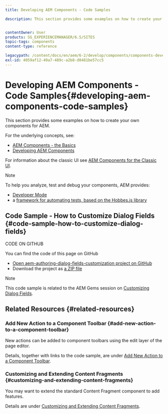 ```yaml
---
title: Developing AEM Components - Code Samples

description: This section provides some examples on how to create your own components for AEM.


contentOwner: User
products: SG_EXPERIENCEMANAGER/6.5/SITES
topic-tags: components
content-type: reference

legacypath: /content/docs/en/aem/6-2/develop/components/components-develop
exl-id: 4059af12-49a7-489c-a2b8-d0481be57cc5
---
```

# Developing AEM Components - Code Samples{#developing-aem-components-code-samples}

This section provides some examples on how to create your own components for AEM.

For the underlying concepts, see:

* [AEM Components - the Basics](/help/sites-developing/components-basics.md)
* [Developing AEM Components](/help/sites-developing/developing-components.md)

For information about the classic UI see [AEM Components for the Classic UI](/help/sites-developing/developing-components-classic.md).

>[!NOTE]
>
>To help you analyze, test and debug your components, AEM provides:
>
>* [Developer Mode](/help/sites-developing/developer-mode.md)
>* a [framework for automating tests, based on the Hobbes.js library](/help/sites-developing/hobbes.md)
>

## Code Sample - How to Customize Dialog Fields {#code-sample-how-to-customize-dialog-fields}

CODE ON GITHUB

You can find the code of this page on GitHub

* [Open aem-authoring-dialog-fields-customization project on GitHub](https://github.com/Adobe-Marketing-Cloud/aem-authoring-dialog-fields-customization)
* Download the project as [a ZIP file](https://codeload.github.com/Adobe-Marketing-Cloud/aem-authoring-dialog-fields-customization/zip/refs/heads/master)

>[!NOTE]
>
>This code sample is related to the AEM Gems session on [Customizing Dialog Fields](https://experienceleague.adobe.com/docs/experience-manager-gems-events/gems/gems2015/aem-customizing-dialog-fields-in-touch-ui.html?lang=en).

## Related Resources {#related-resources}

### Add New Action to a Component Toolbar {#add-new-action-to-a-component-toolbar}

New actions can be added to component toolbars using the edit layer of the page editor.

Details, together with links to the code sample, are under [Add New Action to a Component Toolbar](/help/sites-developing/customizing-page-authoring-touch.md#add-new-action-to-a-component-toolbar).

### Customizing and Extending Content Fragments {#customizing-and-extending-content-fragments}

You may want to extend the standard Content Fragment component to add features.

Details are under [Customizing and Extending Content Fragments](/help/sites-developing/customizing-content-fragments.md).

